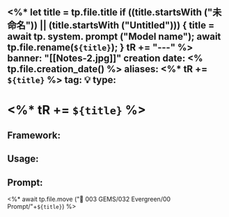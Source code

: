 <%*
  let title = tp.file.title
  if ((title.startsWith ("未命名")) || (title.startsWith ("Untitled"))) {
    title = await tp. system. prompt ("Model name");
    await tp.file.rename(`${title}`);
  } 
  tR += "---"
%>
banner: "[[Notes-2.jpg]]"
creation date: <% tp.file.creation_date() %>
aliases: <%* tR += `${title}` %>
tag: 💡
type:
---
# <%* tR += `${title}` %>

## Framework:


## Usage:


## Prompt:
> 


<%* await tp.file.move ("💎 003 GEMS/032 Evergreen/00 Prompt/"+`${title}`) %>